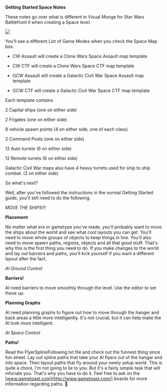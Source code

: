 **Getting Started Space Notes**

These notes go over what is different in Visual Munge for Star Wars Battlefront II when creating a Space level.

![](RackMultipart20220212-4-ixchf_html_f4e4a8f481cf919.jpg)

You&#39;ll see a different List of Game Modes when you check the Space Map box.

- CW Assault will create a Clone Wars Space Assault map template

- CW CTF will create a Clone Wars Space CTF map template

- GCW Assault will create a Galactic Civil War Space Assault map template

- GCW CTF will create a Galactic Civil War Space CTF map template

Each template contains

2 Capital ships (one on either side)

2 Frigates (one on either side)

8 vehicle spawn points (4 on either side, one of each class)

2 Command Posts (one on either side)

12 Auto turrets (6 on either side)

12 Remote turrets (6 on either side)

Galactic Civil War maps also have 4 heavy turrets used for ship to ship combat. (2 on either side)

So what&#39;s next?

Well, after you&#39;ve followed the instructions in the normal Getting Started guide, you&#39;ll still need to do the following.

_MOVE THE SHIPS!!!_

**Placement**

No matter what era or gametype you&#39;ve made, you&#39;ll probably want to move the ships about the world and see what cool layouts you can get. You&#39;ll need to move whole groups of objects to keep things in line. You&#39;ll also need to move spawn paths, regions, objects and all that good stuff. That&#39;s why this is the first thing you need to do. If you make changes to the world and lay out barriers and paths, you&#39;ll kick yourself if you want a different layout after the fact.

_AI Ground Control_

**Barriers!**

AI need barriers to move smoothly through the level. Use the editor to set these up.

**Planning Graphs**

AI need planning graphs to figure out how to move through the hanger and back areas a little more intelligently. It&#39;s not crucial, but it can help make the AI look more intelligent.

_AI Space Control_

**Paths!**

Read the FlyerSplineFollowing.txt file and check out the funnest thing since fun street. Lay out spline paths that take your AI flyers out of the hangar and into space. Then layout paths that fly around your newly setup world. This is quite a chore, I&#39;m not going to lie to you. But it&#39;s a fairly simple task that will infuriate you. That&#39;s why you have to do it. Feel free to ask on the [www.gametoast.com](http://www.gametoast.com/) boards for more information regarding paths. 